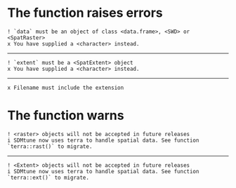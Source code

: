# The function raises errors

    ! `data` must be an object of class <data.frame>, <SWD> or <SpatRaster>
    x You have supplied a <character> instead.

---

    ! `extent` must be a <SpatExtent> object
    x You have supplied a <character> instead.

---

    x Filename must include the extension

# The function warns

    ! <raster> objects will not be accepted in future releases
    i SDMtune now uses terra to handle spatial data. See function `terra::rast()` to migrate.

---

    ! <Extent> objects will not be accepted in future releases
    i SDMtune now uses terra to handle spatial data. See function `terra::ext()` to migrate.

